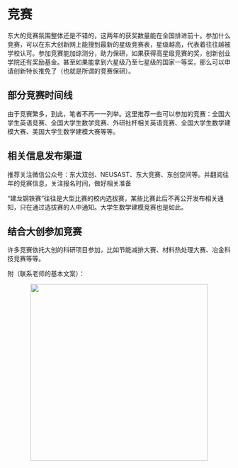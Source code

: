 

# 竞赛

东大的竞赛氛围整体还是不错的，这两年的获奖数量能在全国排进前十。参加什么竞赛，可以在东大创新网上能搜到最新的星级竞赛表，星级越高，代表着往往越被学校认可。参加竞赛能加综测分，助力保研，如果获得高星级竞赛的奖，创新创业学院还有奖励基金。甚至如果能拿到六星级乃至七星级的国家一等奖，那么可以申请创新特长推免了（也就是所谓的竞赛保研）。

## 部分竞赛时间线

<TimeLineComponent :data="timeline_data"></TimeLineComponent>

由于竞赛繁多，到此，笔者不再一一列举。这里推荐一些可以参加的竞赛：全国大学生英语竞赛、全国大学生数学竞赛、外研社杯相关英语竞赛、全国大学生数学建模大赛、美国大学生数学建模大赛等等。

## 相关信息发布渠道

推荐关注微信公众号：东大双创、NEUSAST、东大竞赛、东创空间等。并翻阅往年的竞赛信息，关注报名时间，做好相关准备

“建龙钢铁赛”往往是大型比赛的校内选拔赛，某些比赛此后不再公开发布相关通知，只在通过选拔赛的人中通知。大学生数学建模竞赛也是如此。

## 结合大创参加竞赛

许多竞赛依托大创的科研项目参加，比如节能减排大赛、材料热处理大赛、冶金科技竞赛等等。

附（联系老师的基本文案）：
<p align="center">
  <img src="/jingsai.png"  width="400">
</p>

<script setup>
import TimeLineComponent from '../components/TimeLineComponent.vue'
const timeline_data = [
  {
  timestamp:'8月至10月',
  content:'寻找大创指导老师与队员、TI杯辽宁省大学生电子设计竞赛'
},
{
  timestamp:'10月末前',
  content:'“建龙钢铁”大学生市场调查与分析大赛报名'
},
{
  timestamp:'10月末到11月中旬',
  content:'学校发布大创立项申报工作的通知，参与项目申报、立项答辩'
},
{
  timestamp:'10月中旬到11月中旬',
  content:'“建龙钢铁”全国大学生能源经济学术创意大赛东北大学校级选拔赛。（比赛偏向文科）'
},
{
  timestamp:'10月至次年2月',
  content:'“建龙钢铁”米兰设计周（辽宁分赛区）作品征集'
},
{
  timestamp:'11月初',
  content:'举办全国大学生数学竞赛初赛（主要考试内容为高等数学，无选择题）'
},
{
  timestamp:'11月中下旬',
  content:'“建龙钢铁”2023年“外研社·国才杯”大学生英语辩论赛'
},
{
  timestamp:'11月中旬至12月末',
  content:'“建龙钢铁”电子商务“创新、创意及创业”挑战赛报名注册'
},
{
  timestamp:'12月初至次年二月末',
  content:'全国大学生创新体验竞赛东北大学校内选拔赛'
},
{
  timestamp:'1月中旬前',
  content:'美国大学生数学建模竞赛组队'
},
{
  timestamp:'2月中下旬',
  content:'“建龙钢铁”大学生英语辩论赛报名'
},
{
  timestamp:'3月初至3月中',
  content:'“建龙钢铁” 大学生英语演讲大赛'
},
{
  timestamp:'3月中旬前',
  content:'“建龙钢铁”大学生金相技能大赛报名、“建龙钢铁” 大学生机械创新设计大赛'
},
{
  timestamp:'3月初至4月',
  content:'“建龙钢铁”材料热处理创新创业大赛'
}
];

</script>
